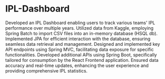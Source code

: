 # IPL-Dashboard
Developed an IPL Dashboard enabling users to track various teams' IPL performance over multiple years.
Utilized data from Kaggle, employing Spring Batch to import CSV files into an in-memory database (HSQL db).
Implemented JPA for efficient interaction with the database, ensuring seamless data retrieval and management.
Designed and implemented key API endpoints using Spring MVC, facilitating data exposure for specific functionalities.
Developed additional APIs using Spring Boot, specifically tailored for consumption by the React Frontend application.
Ensured data accuracy and real-time updates, enhancing the user experience and providing comprehensive IPL statistics.

